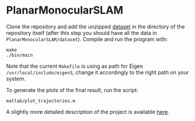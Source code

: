 # PlanarMonocularSLAM
Clone the repository and add the unzipped
[dataset](https://drive.google.com/open?id=1t0GJB9xKKzIJ7ibvVF2MYithinhRRJku)
in the directory of the
repository itself (after this step you should have all the data in
`PlanarMonocularSLAM/dataset`). Compile and run the program with:
~~~~
make
./bin/main
~~~~
Note that the current `Makefile` is using as path for Eigen
`/usr/local/include/eigen3`, change it accordingly to the right path on
your system.

To generate the plots of the final result, run the script:
~~~~
matlab/plot_trajectories.m
~~~~
A slightly more detailed description of the project is available [here](https://github.com/micco00x/ProbabilisticRoboticsReport/blob/master/report.pdf).

